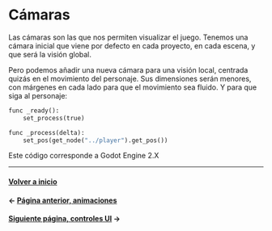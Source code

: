 # Cámaras

Las cámaras son las que nos permiten visualizar el juego. Tenemos una cámara inicial que viene por defecto en cada proyecto, en cada escena, y que será la visión global.

Pero podemos añadir una nueva cámara para una visión local, centrada quizás en el movimiento del personaje. Sus dimensiones serán menores, con márgenes en cada lado para que el movimiento sea fluido. Y para que siga al personaje:

```py
func _ready():
	set_process(true)

func _process(delta):
	set_pos(get_node("../player").get_pos())
```

Este código corresponde a Godot Engine 2.X

---
#### [Volver a inicio](../README.md)
#### ← [Página anterior, animaciones](animaciones.md)
#### [Siguiente página, controles UI](ui.md) →

